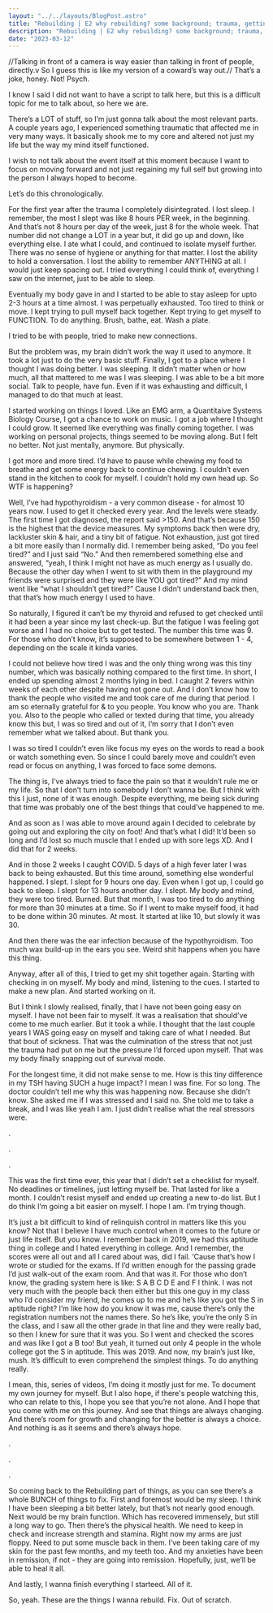 ```yaml
---
layout: "../../layouts/BlogPost.astro"
title: "Rebuilding | E2 why rebuilding? some background; trauma, getting up and moving on…"
description: "Rebuilding | E2 why rebuilding? some background; trauma, getting up and moving on…"
date: "2023-03-12"
---
```



//Talking in front of a camera is way easier than talking in front of people, directly.v So I guess this is like my version of a coward’s way out.// 
That’s a joke, honey. Not! Psych.


I know I said I did not want to have a script to talk here, but this is a difficult topic for me to talk about, so here we are.


There’s a LOT of stuff, so I’m just gonna talk about the most relevant parts. 
A couple years ago, I experienced something traumatic that affected me in very many ways. It basically shook me to my core and altered not just my life but the way my mind itself functioned. 


I wish to not talk about the event itself at this moment because I want to focus on moving forward and not just regaining my full self but growing into the person I always hoped to become.


Let’s do this chronologically. 


For the first year after the trauma I completely disintegrated. I lost sleep. I remember, the most I slept was like 8 hours PER week, in the beginning. And that’s not 8 hours per day of the week, just 8 for the whole week. That number did not change a LOT in a year but, it did go up and down, like everything else. I ate what I could, and continued to isolate myself further. There was no sense of hygiene or anything for that matter. I lost the ability to hold a conversation. I lost the ability to remember ANYTHING at all. I would just keep spacing out. I tried everything I could think of, everything I saw on the internet, just to be able to sleep. 


Eventually my body gave in and I started to be able to stay asleep for upto 2-3 hours at a time almost. I was perpetually exhausted. Too tired to think or move. I kept trying to pull myself back together. Kept trying to get myself to FUNCTION. To do anything. Brush, bathe, eat. Wash a plate.


I tried to be with people, tried to make new connections. 


But the problem was, my brain didn’t work the way it used to anymore. It took a lot just to do the very basic stuff. Finally, I got to a place where I thought I was doing better. I was sleeping. It didn’t matter when or how much, all that mattered to me was I was sleeping. I was able to be a bit more social. Talk to people, have fun. Even if it was exhausting and difficult, I managed to do that much at least. 


I started working on things I loved. Like an EMG arm, a Quantitaive Systems Biology Course, I got a chance to work on music. I got a job where I thought I could grow. It seemed like everything was finally coming together. I was working on personal projects, things seemed to be moving along. But I felt no better. Not just mentally, anymore. But physically. 


I got more and more tired. I’d have to pause while chewing my food to breathe and get some energy back to continue chewing. I couldn’t even stand in the kitchen to cook for myself. I couldn’t hold my own head up. 
So WTF is happening?


Well, I’ve had hypothyroidism - a very common disease - for almost 10 years now. I used to get it checked every year. And the levels were steady. The first time I got diagnosed, the report said >150. And that’s because 150 is the highest that the device measures. My symptoms back then were dry, lackluster skin & hair, and a tiny bit of fatigue. Not exhaustion, just got tired a bit more easily than I normally did. I remember being asked, “Do you feel tired?” and I just said “No.” And then remembered something else and answered, “yeah, I think I might not have as much energy as I usually do. Because the other day when I went to sit with them in the playground my friends were surprised and they were like YOU got tired?” And my mind went like “what I shouldn’t get tired?” Cause I didn’t understand back then, that that’s how much energy I used to have. 


So naturally, I figured it can’t be my thyroid and refused to get checked until it had been a year since my last check-up. But the fatigue I was feeling got worse and I had no choice but to get tested. The number this time was 9. For those who don’t know, it’s supposed to be somewhere between 1 - 4, depending on the scale it kinda varies.


I could not believe how tired I was and the only thing wrong was this tiny number, which was basically nothing compared to the first time. In short, I ended up spending almost 2 months lying in bed. I caught 2 fevers within weeks of each other despite having not gone out. And I don’t know how to thank the people who visited me and took care of me during that period. I am so eternally grateful for & to you people. You know who you are. Thank you. Also to the people who called or texted during that time, you already know this but, I was so tired and out of it, I’m sorry that I don’t even remember what we talked about. But thank you.


I was so tired I couldn’t even like focus my eyes on the words to read a book or watch something even. So since I could barely move and couldn’t even read or focus on anything, I was forced to face some demons. 


The thing is, I’ve always tried to face the pain so that it wouldn’t rule me or my life. So that I don’t turn into somebody I don’t wanna be. But I think with this I just, none of it was enough. Despite everything, me being sick during that time was probably one of the best things that could’ve happened to me. 


And as soon as I was able to move around again I decided to celebrate by going out and exploring the city on foot! And that’s what I did! It’d been so long and I’d lost so much muscle that I ended up with sore legs XD. And I did that for 2 weeks.


And in those 2 weeks I caught COVID. 5 days of a high fever later I was back to being exhausted. But this time around, something else wonderful happened. I slept. I slept for 9 hours one day. Even when I got up, I could go back to sleep. I slept for 13 hours another day. I slept. My body and mind, they were too tired. Burned. But that month, I was too tired to do anything for more than 30 minutes at a time. So if I went to make myself food, it had to be done within 30 minutes. At most. It started at like 10, but slowly it was 30. 


And then there was the ear infection because of the hypothyroidism. Too much wax build-up in the ears you see. Weird shit happens when you have this thing.


Anyway, after all of this, I tried to get my shit together again. Starting with checking in on myself. My body and mind, listening to the cues. I started to make a new plan. And started working on it. 


But I think I slowly realised, finally, that I have not been going easy on myself. I have not been fair to myself. It was a realisation that should’ve come to me much earlier. But it took a while. I thought that the last couple years I WAS going easy on myself and taking care of what I needed. But that bout of sickness. That was the culmination of the stress that not just the trauma had put on me but the pressure I’d forced upon myself. That was my body finally snapping out of survival mode. 


For the longest time, it did not make sense to me. How is this tiny difference in my TSH having SUCH a huge impact? I mean I was fine. For so long. The doctor couldn’t tell me why this was happening now. Because she didn’t know. She asked me if I was stressed and I said no. She told me to take a break, and I was like yeah I am. I just didn’t realise what the real stressors were.


.


.


.


This was the first time ever, this year that I didn’t set a checklist for myself. No deadlines or timelines, just letting myself be. That lasted for like a month. I couldn’t resist myself and ended up creating a new to-do list. But I do think I’m going a bit easier on myself. I hope I am. I’m trying though. 


It’s just a bit difficult to kind of relinquish control in matters like this you know? Not that I believe I have much control when it comes to the future or just life itself. But you know. I remember back in 2019, we had this aptitude thing in college and I hated everything in college. And I remember, the scores were all out and all I cared about was, did I fail. ‘Cause that’s how I wrote or studied for the exams. If I’d written enough for the passing grade I’d just walk-out of the exam room. And that was it. 
For those who don’t know, the grading system here is like:
S A B C D E and F I think. 
I was not very much with the people back then either but this one guy in my class who I’d consider my friend, he comes up to me and he’s like you got the S in aptitude right? I’m like how do you know it was me, cause there’s only the registration numbers not the names there. So he’s like, you’re the only S in the class, and I saw all the other grade in that line and they were really bad, so then I knew for sure that it was you. So I went and checked the scores and was like I got a B too! But yeah, it turned out only 4 people in the whole college got the S in aptitude. This was 2019. 
And now, my brain’s just like, mush. It’s difficult to even comprehend the simplest things. To do anything really.


I mean, this, series of videos, I’m doing it mostly just for me. To document my own journey for myself. But I also hope, if there's people watching this, who can relate to this, I hope you see that you’re not alone. And I hope that you come with me on this journey. And see that things are always changing. And there’s room for growth and changing for the better is always a choice.  And nothing is as it seems and there’s always hope.


.


.


.


So coming back to the Rebuilding part of things, as you can see there’s a whole BUNCH of things to fix. First and foremost would be my sleep. I think I have been sleeping a bit better lately, but that’s not nearly good enough. Next would be my brain function. Which has recovered immensely, but still a long way to go. Then there’s the physical health. We need to keep in check and increase strength and stamina. Right now my arms are just floppy. Need to put some muscle back in them. I’ve been taking care of my skin for the past few months, and my teeth too. And my anxieties have been in remission, if not - they are going into remission. Hopefully, just, we’ll be able to heal it all. 


And lastly, I wanna finish everything I starteed. All of it. 


So, yeah. These are the things I wanna rebuild. Fix. Out of scratch. 
